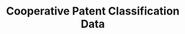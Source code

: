 ---
bigquery: https://console.cloud.google.com/bigquery?p=patents-public-data&d=cpc&page=dataset
citation: '“Cooperative Patent Classification” by the EPO and USPTO, for public use. '
contributors: EPO, USPTO
cost: None
description: Cooperative Patent Classification Data contains the scheme and definitions
  of the Cooperative Patent Classification system for classifying patent documents.
  The CPC is the result of a partnership between the EPO and the USPTO in their joint
  effort to develop a common, internationally compatible classification system for
  technical documents, in particular patent publications, which will be used by both
  offices in the patent granting process
documentation: https://www.cooperativepatentclassification.org/cpcSchemeAndDefinitions
last_edit: 04/12/2022, 17:03:51
location: https://www.cooperativepatentclassification.org/index
maintained_by: USPTO, EPO
schema_fields:
- informative_references
- title_part
- breakdownCode
- application_references
- additional_only
- synonyms
- notAllocatable
- status
- applicationReferences
- dateRevised
- ipc_concordant
- sizeCache
- residual_references
- not_allocatable
- date_revised
- children
- glossary
- limiting_references
- symbol
- parents
- definition
- titlePart
- informativeReferences
- child_groups
- childGroups
- level
- ipcConcordant
- title_full
- titleFull
- breakdown_code
- residualReferences
- limitingReferences
shortname: cooperative_patent_classification
tags:
- patents
- science
title: Cooperative Patent Classification Data
uuid: 984374a7-16e9-4b35-9445-458daceb01bf
---